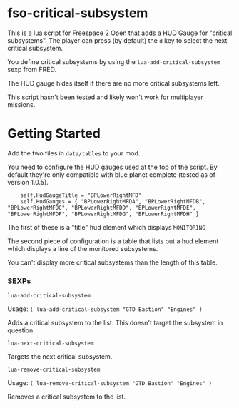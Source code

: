# fso-critical-subsystem

This is a lua script for Freespace 2 Open that adds a HUD Gauge for "critical subsystems".
The player can press (by default) the `d` key to select the next critical subsystem.

You define critical subsystems by using the `lua-add-critical-subsystem` sexp from FRED.

The HUD gauge hides itself if there are no more critical subsystems left.

This script hasn't been tested and likely won't work for multiplayer missions.

# Getting Started

Add the two files in `data/tables` to your mod.

You need to configure the HUD gauges used at the top of the script.
By default they're only compatible with blue planet complete (tested as of version 1.0.5).

```
    self.HudGaugeTitle = "BPLowerRightMFD"
    self.HudGauges = { "BPLowerRightMFDA", "BPLowerRightMFDB", "BPLowerRightMFDC", "BPLowerRightMFDD", "BPLowerRightMFDE", "BPLowerRightMFDF", "BPLowerRightMFDG", "BPLowerRightMFDH" }
```

The first of these is a "title" hud element which displays `MONITORING`

The second piece of configuration is a table that lists out a hud element which displays a line of the monitored subsystems.

You can't display more critical subsystems than the length of this table.

### SEXPs

`lua-add-critical-subsystem`

Usage: `( lua-add-critical-subsystem "GTD Bastion" "Engines" )`

Adds a critical subsystem to the list.
This doesn't target the subsystem in question.

`lua-next-critical-subsystem`

Targets the next critical subsystem.

`lua-remove-critical-subsystem`

Usage: `( lua-remove-critical-subsystem "GTD Bastion" "Engines" )`

Removes a critical subsystem to the list.
